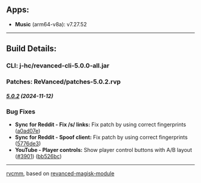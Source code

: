 ## Apps:
* **Music** (arm64-v8a): v7.27.52

---

## Build Details:

### CLI: j-hc/revanced-cli-5.0.0-all.jar
### Patches: ReVanced/patches-5.0.2.rvp

##### [5.0.2](https://github.com/ReVanced/revanced-patches/compare/v5.0.1...v5.0.2) (2024-11-12)
### Bug Fixes
* **Sync for Reddit - Fix /s/ links:** Fix patch by using correct fingerprints ([a0ad07e](https://github.com/ReVanced/revanced-patches/commit/a0ad07ef3170dbe1d91ebd40f11d97b63d1c63d0))
* **Sync for Reddit - Spoof client:** Fix patch by using correct fingerprints ([5776de3](https://github.com/ReVanced/revanced-patches/commit/5776de3cfbfa62360267eb6026525d2da8c45654))
* **YouTube - Player controls:** Show player control buttons with A/B layout ([#3901](https://github.com/ReVanced/revanced-patches/issues/3901)) ([bb526bc](https://github.com/ReVanced/revanced-patches/commit/bb526bc00a384eb808f46267e5802c8e5beaa7d5))

---

[rvcmm](https://github.com/thrwKappu/rvcmm/), based on [revanced-magisk-module](https://github.com/j-hc/revanced-magisk-module)
